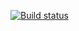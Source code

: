 [![Build status](https://ci.appveyor.com/api/projects/status/k882pftgyp145000?svg=true)](https://ci.appveyor.com/project/MarinaOsborne/ajs-homework-3)

